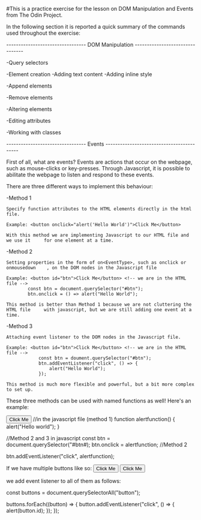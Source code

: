 #This is a practice exercise for the lesson on DOM Manipulation and Events from The Odin Project.

In the following section it is reported a quick summary of the commands used throughout the exercise:

--------------------------------- DOM Manipulation --------------------------------

-Query selectors

-Element creation
    -Adding text content
    -Adding inline style

-Append elements

-Remove elements

-Altering elements

-Editing attributes

-Working with classes

--------------------------------- Events ------------------------------------------

First of all, what are events? Events are actions that occur on the webpage, such as mouse-clicks or key-presses. Through Javascript, it is possible to abilitate the webpage to listen and respond to these events.

There are three different ways to implement this behaviour:

-Method 1

    Specify function attributes to the HTML elements directly in the html file.

    Example: <button onclick="alert('Hello World')">Click Me</button>
    
    With this method we are implementing Javascript to our HTML file and we use it     for one element at a time.

-Method 2

    Setting properties in the form of on<EventType>, such as onclick or onmousedown    , on the DOM nodes in the Javascript file
    
    Example: <button id="btn">Click Me</button> <!-- we are in the HTML file -->
            const btn = document.querySelector("#btn");
            btn.onclick = () => alert("Hello World");

    This method is better than Method 1 because we are not cluttering the HTML file     with javascript, but we are still adding one event at a time.

-Method 3
    
    Attaching event listener to the DOM nodes in the Javascript file.
    
    Example: <button id="btn">Click Me</button> <!-- we are in the HTML file -->
                const btn = doument.querySelector("#btn");
                btn.addEventListener("click", () => {
                    alert("Hello World");
                });

    This method is much more flexible and powerful, but a bit more complex to set up.

These three methods can be used with named functions as well! Here's an example:

<!--in the HTML file (method1)-->
<button onclick="alertfunction()" id="btn">Click Me</button>
//in the javascript file (method 1)
function alertfunction() {
    alert("Hello world");
}

//Method 2 and 3 in javascript
const btn = document.querySelector("#btn#);
btn.onclick = alertfunction; //Method 2

btn.addEventListener("click", alertfunction);

If we have multiple buttons like so:
<button id="1">Click Me</button>
<button id="2">Click Me</button>

we add event listener to all of them as follows:

const buttons = document.querySelectorAll("button");

buttons.forEach((button) => {
    button.addEventListener("click", () => {
        alert(button.id);
    });
});

